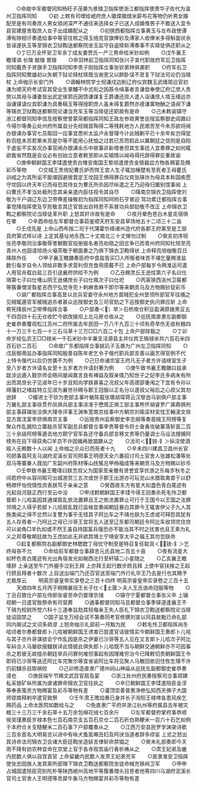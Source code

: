 <!-- { "loadSidebar": true } -->
　　○命故中军都督同知杨旺子茂袭为景陵卫指挥使浙江都指挥使萧华子佐代为温州卫指挥同知
　　○初  上敕有司增给岷府庶人徽煠徽焟米薪布花等物仍听男女婚配至是有司奏庶人男女锁闭深严不通往来选择女子已送入成婚惟男子不敢送入宜令县官建屋舍取庶人女子出成婚配从之
　　○初狭西都指挥佥事黄玉与左布政使谭溥有隙相讦奏遣给事中等官往核之得玉掊克官旗俸钞及溥家人收俸米多得斛面状余皆诬遂执玉等至锦衣卫狱鞫送都察院坐玉监守自盗赎斩溥奏事不实赎徒俱还职从之
　　○丁巳万全怀安卫军余丁成友妻贾氏一产三男命给米钞如例
　　○戊午襄王瞻墡谒  长陵  献陵  景陵
　　○命羽林前卫指挥同知张兴子宣代职故府军后卫指挥同知戴贵子贤旗手卫指挥同知李贵子刚指挥佥事张钦弟林俱袭职
　　○府军右卫指挥同知樊雄初以失朝下狱论赎杖赎既当谢恩又以醉卧误不至复下狱法司论仍当赎杖  上命枷示长安门外
　　○谪翰林院学士倪谦戍边削辽府仪宾魏玉武缙周远官初谦为顺天府考试官其受业生章黼不中式衔之因惎令缉事者言谦尝奉使辽府辽庶人贵爕以其母与谦妻皆出武定侯郭氏因馈谦谋复王爵谦还庶人遣人诣谦庶人壻玉缙远亦诣谦谋请仪宾职谦为具奏稿玉等得授职庶人虽未得复爵然亦德谦寓物酬之语闻下谦等锦衣卫狱鞫送都察院论谦当充军玉等当赎徒还职故有是命
　　○己未敕谕镇守浙江都督同知李信及按察使曾蒙简都指挥同知王政左参政黄誉巡按监察御史阎鼐曰今得尔等奏云处州府所属县分先经贼首陶得二等残耗地方人民艰苦至今未苏欲将闸办银课办事官七员取回一应事宜悉听太监卢永督理今计此贼剿平已十余年矣岂得犹称百姓未苏若果未苏是尔等不能用心抚恤之过若已苏而假此以冀朝廷之信则是自陷于虗妄不实矣况办事官闸办银课永乐中故事非新增者但其生事扰人宜奏罪之如何辄欲裁省然既是会议必有创始立意者敕至即从实输情以闻毋得托辞得罪反重故谕
　　○庚申朝鲜国王李瑈遣使贡白雉安南国王黎琮遣使贡金银器皿方物各赐宴及赐彩币等物
　　○交城王羙垸妃曹氏妒而悍王宫人生子辄加棰楚有至死者王母瞿氏训戒之为其所诟不能堪因避居晋定王坟园王惧得罪召仪宾张瑛诈为母具本称固疾愿守坟园以终天年已而母恐其侍女为曹氏所杀因尽纵遣之王乃迎母归置别馆事闻  上曰曹氏不孝当处极刑念其亲亲遣内臣往视令其自尽
　　○降南京锦衣卫指挥使刘敬为千户调辽东边卫带俸差操敬初为指挥同知阿附石亨冒迎  驾功累迁都指挥佥事事觉降指挥使及亨败敬言其迁官皆出自特恩不系冒功兵部劾敬不改正  上命锦衣卫鞫之都察院论当赎徒革升职  上怒其奸诈故有是命
　　○夜月晕色苍白木星氐宿俱在晕
　　○辛酉命给左军都督佥事茹鉴顺天府东安县草场地五十二顷三十二亩
　　○壬戌先是  上命山西布按二司于代蒲霍忻绛诸州造代府各郡王府第至是工部具府第式样以进  上定其基址地东西二十丈南北三十丈俾勿过制
　　○癸亥初序班张亮李敬同治事敬辱詈朝觐官投册报名者亮劝阻之因忿争已而青州府同知杜旭至亮青州人也因请旭炀火啜茶敬于朝面奏之乃俱下锦衣卫鞫得状  上命释亮旭枷敬百日降除外任
　　○甲子襄王瞻膳奏臣府中食盐皆买□人所贩者味苦不堪乞量赐淮盐数引每岁自令人领给非敢多求营利但充食用感戴不已  上命户部每岁令两淮运司遣人用官舟载白盐三百引送襄府供给不为例
　　○乙丑赐灵丘王逊烇第六子名曰仕埍第七子曰仕堹山阴王逊煁庶长子曰仕堸次子曰仕圯
　　○丙寅狭西洮州卫匾都等簇番僧坚昝星吉西宁弘觉寺完卜剌麻舍麻干即尔等来朝贡马及方物赐钞锭彩币
　　○湖广都指挥佥事高昱以总兵官委守永州地方苗贼犯全州昱领所部官军往捕之见贼辄遁官军被贼追杀者甚众巡按御史及三司官劾之下巡按御史执问罪应斩  上命宥死降辰州卫带俸指挥佥事
　　○户部奏＜氵旱＞石桥南仓积豆盈满原拨黑豆五千四百四十石无仓收贮今欲改拨坝上北马房仓收从之
　　○巡抚南直隶左副都御史崔恭奏覆视松江苏州二府所属去年民田一万八千九百三十顷有奇旱伤无收秋粮四十一万三千七百一十三石马草十三万□□六百二十包  上命户部除豁之
　　○丁卯命岁给弘农王□□禄米一千石米钞中半兼支泾源县主并仪宾王辂禄米共六百石米四百石钞二百石
　　○命故广东都指挥佥事姚玑子玉袭为广州左卫指挥同知
　　○戊辰御用监办事指挥同知殷善自陈年老乞令子偕代职兵部言善以画艺得官例不代  上特令偕代以后仍世袭不为例
　　○己巳命诸宗室王府凡无子者方许请继室生子至八岁者方许请名女至十五岁者方许请封著为例
　　○庚午致书襄王瞻膳曰兹承跋涉远遁入觐京师会晤间屡闻嘉言良有裨益及叙亲情乃知世子之妃李氏多病未有所出而其庶长子见淑年已十岁且知向学朕甚喜之况叔父年高德邵重闱之下宜有令孙以绵藩封之绪兹特立见淑为襄世孙赐与郡王冠服以正名分以遂叔父裕后之心叔父其勿逊辞
　　○擢进士于钦为吏部主事叶敏陈载张璝胡琛蒋云汉黎逊马驯俱户部主事万翼礼部主事徐贯乔凤俱兵部主事涂淮于懋周正俱工部主事熊怀胡睿罗广龚鼎俱刑部主事薛璘张洽俱大理寺评事王渊朱宽南京给事中方朝宗刘瑜梁材吴忱王翰淩文徐显方嵩沈富李昂俱南京主事
　　○巡按贵州监察御史李志纲等奏首贼王阿榜等复聚众作乱据险立寨敌杀官军副总兵都督佥事李贵等督令将士奋勇攻破寨落斩首二百三十余级阿榜等遁去地方颇宁官军各还守备兵部言移文贵等仍量调士马设法搜捕阿榜务在目下得获角□羊京不许因循再致猖獗从之
　　○法司＜锍-釒＞纵淫使酒殴人无赖数十人以闻  上命枷之示众已而死者十九
　　○辛未四川建昌卫昌州长官司把事苗阿支马湖府泥溪长官司把事王明德天全六番招讨司土官舍人张雄松潘等处双马等寨番人聂加广东韶州府陈材等山抚猺总甲杨福成等来朝贡马及方物赐以钞币
　　○壬申致书襄王瞻墡曰朕念叔父为国家至亲雅有贤誉宜享优游之乐每岁秋冬之间若府中从容间暇可出城游赏三五次或世子郡王出游亦可玩览山水腊取禽兽于以舒畅襟怀怡悦情性庶表朕笃于亲亲之意
　　○癸酉夜东方有星大如盏色青白尾迹有光起自河鼓正西行至云中没
　　○甲戌敕朝鲜国王李瑈今得王回奏杀死毛怜卫都督郎卜儿哈盖因其通谋扇乱依法置罪且王之依法置罪止可行于王国今以王国之法罪邻境之人得乎若郎卜儿哈扇乱既已监候宜奏闻朝廷暴白其罪今王辄害伊父子九人其族类闻之得不忿然以复讐为事乎无怪其子阿比车之不靖也朕为王虑或可释怨其犹有五人存焉者一乃阿比之母已沙哥王宜将五人送至辽东都司朝廷令阿比车收领完住庶可以谕角□羊仇如或不然王虽自持国富兵强恐亦不能当其不时之扰害也且王素为礼义之邦尊敬朝廷故为王虑如此无非欲其境土宁靖安享太平之福王其勿忽朕命
　　○起复都察院右副都御史林聦聦丁母忧守制至是特召复任聪具＜锍-釒＞乞终母丧不允
　　○命给前军都督佥事薛忠元氏县地二百五十亩
　　○夜有流星大如杯色青白尾迹有光出角宿发光如椀西北行至轩辕二小星随之
　　○乙亥襄王瞻墡辞  上亲送至午门外握手泣别王拜  上亦拜王起行数步顾且拜  上使中官扶掖之王起行顾且拜者十数次  上目送出端门乃还百官送至端门外行礼毕王乃去是行也其赐予尤极厚云
　　明英宗睿皇帝实录卷之三百十四终
明英宗睿皇帝实录卷之三百十五
　　天顺四年五月丙子朔赐襄垣王长子仕＜土匮＞夫人王氏诰命冠服等物
　　○丁丑召致仕户部左侍郎张睿至命仍督理京储
　　○镇守宁夏都督佥事张义卒  上辍视朝一日遣官致祭命有司营葬
　　○通事都督同知马显都督佥事季铎道逢襄王不下骑为校尉所觉六科十三道奉旨劾其轻侮亲王失人臣礼下锦衣卫鞫送都察院论当赎徒诏固禁之
　　○国子监生万经会试不第奏同考官修撰刘宣以同县故黜已命礼部同内阁试之文词多疏谬  上怒命枷示礼部前一月黜为民
　　○敕毛怜卫都指挥尚冬哈顷者尔奏都督郎卜儿哈被朝鲜国王诱害已尝遣官诘彼情实今朝鲜国王奏郎卜儿哈与其子亦升哥谋欲会宁作乱因是杀之伊妻已沙哥等五人见在又言郎卜儿哈次子阿比车紏合人马屡欲报讎朕详此情彼此俱失郎卜儿哈既不当与朝鲜交通朝鲜亦不可因事杀之若彼无故擅杀朝廷举兵问罪何难但事起有因理难穷治今已降敕切责朝鲜国王令即将已沙哥等送还阿比车完聚尔等宜省谕阿比车将见聚人马散回依旧住牧生理不许仍前讎杀自取祸败
　　○己卯修造直隶广德州祠山神庙从巡抚左副都御史崔恭奏请也
　　○庚辰端午节赐文武百官扇及宴
　　○浙江处州府民奏按察司佥事郑建私采银矿纵所属为虐诸罪命锦衣卫官往执之
　　○辛巳朝鲜国王李瑈遣陪臣金淳等奉表笺贡方物赐宴及彩币等物有差
　　○灌顶崇善普惠净修弘知西天佛子大国师锁南释剌卒遣官致祭
　　○壬午肃王赡焰奏已身并长子洵阳王禄埤各患风疾乞赐药品  上命太医院如数给与之
　　○免直隶广平府并浙江杭州等府属县去年被灾粮三十三万三千余石草十五万余包绵花绒七百余斤
　　○左军都督府掌府事恭顺侯吴瑾奏臣岁禄本色七百石南京支五百石京仓二百石折白熟粳米一百六十石乞如例于本府仓关支糙粳米二百石事下户部覆奏从之
　　○江西万安县民罗学渊录诗歌三百余首名大明易览以进中有咏犬蚤虱嘲丑妇及阿谀当道者辞多缪妄  上览之怒出其诗命法司锦衣卫会诸大臣廷鞫坐造妖言律斩命禁锢之
　　○癸未礼部奏即今天雨不降有妨农种宜命在京堂上官于各寺观宫庙行香祈祷从之
　　○肃王妃弟及畿内民数人俱以自宫首官  上命留畿内民数人发肃王妃弟充军
　　○直隶淮安卫指挥使张忠因族人发其索所部赂下锦衣卫鞫送都察院坐徒命械充铁岭卫军
　　○甲申占城国遣陪臣究别陀朴等陕西岷州高地平等簇番僧头目苍者他等四川马湖府泥溪长官司土官舍人王明德等贡犀牛象马方物赐宴并彩币等物有差
